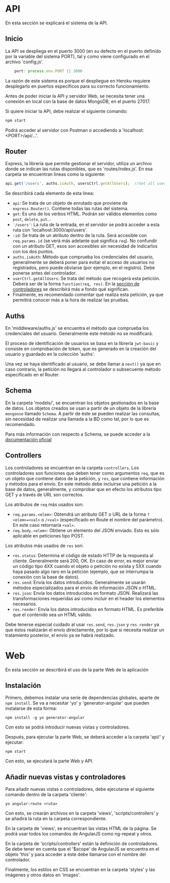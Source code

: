 # API
En esta sección se explicará el sistema de la API.

## Inicio
La API se despliega en el puerto 3000 (en su defecto en el puerto definido por la variable del sistema PORT), tal y como viene configurado en el archivo 'config.js'.
```javascript
    port: process.env.PORT || 3000
```
La razón de este sistema es porque el despliegue en Heroku requiere desplegarlo en puertos especificos para su correcto funcionamiento.

Antes de poder iniciar la API y servidor Web, se necesita tener una conexión en local con la base de datos MongoDB, en el puerto 27017.

Si quiere iniciar la API, debe realizar el siguiente comando:
```bash
npm start
```
Podrá acceder al servidor con Postman o accediendo a 'localhost:\<PORT>/api/...'.

## Router
Express, la librería que permite gestionar el servidor, utiliza un archivo donde se indican las rutas disponibles, que es 'routes/index.js'. En esa carpeta se encuentran lineas como la siguiente:
```javascript
api.get('/users', auths.isAuth, usersCtrl.getAllUsers);  //Get all users
```
Se describirá cada elemento de esta linea:
 - `api`: Se trata de un objeto de enrutado que proviene de `express.Router()`. Contiene todas las rutas del sistema.
 - `get`: Es uno de los verbos HTML. Podrán ser válidos elementos como `post`, `delete`, `put`...
 - `'/users'`: La ruta de la entrada, en el servidor se podrá acceder a esta ruta con 'localhost:3000/api/users'.
 - `:id`: Se trata de un atributo dentro de la ruta. Será accesible con `req.params.id` (se verá más adelante qué significa `req`). No confundir con un atributo GET, esos son accesibles sin necesidad de indicarlos con los dos puntos.
 - `auths.isAuth`: Método que comprueba los credenciales del usuario, generalmente se deberá poner para evitar el acceso de usuarios no registrados, pero puede obviarse (por ejemplo, en el registro). Debe ponerse antes del controlador.
 - `userCtrl.getAllUsers`: Se trata del método que recogerá esta petición. Deberá ser de la forma `function(req, res)`. En la [sección de controladores](#Controllers) se describirá más a fondo qué significan.
 - Finalmente, es recomendado comentar qué realiza esta petición, ya que permitirá conocer más a la hora de realizar las pruebas.

## Auths
En 'middleware/auths.js' se encuentra el método que comprueba los credenciales del usuario. Generalmente este método no se modificará.

El proceso de identificación de usuarios se basa en la librería `jwt-basic` y consiste en comprobación de token, que es generado en la creación del usuario y guardado en la colección 'auths'.

Una vez se haya identificado al usuario, se debe llamar a `next()` ya que en caso contrario, la petición no llegará al controlador o subsecuente método especificado en el Router.

## Schema
En la carpeta 'models/', se encuentran los objetos gestionados en la base de datos. Los objetos creados se usan a partir de un objeto de la librería `mongoose` llamado `Schema`. A partir de éste se pueden realizar las consultas, sin necesidad de realizar una llamada a la BD como tal, por lo que es recomendado.

Para más información con respecto a Schema, se puede acceder a la [documentación oficial](http://mongoosejs.com/docs/guide.html)

## Controllers
Los controladores se encuentran en la carpeta `controllers`. Los controladores son funciones que deben tener como argumentos `req`, que es un objeto que contiene datos de la petición, y `res`, que contiene información y métodos para el envío. En este método debe incluirse una petición a la base de datos, generalmente, y comprobar que en efecto los atributos tipo GET y a través de URL son correctos.

Los atributos de `req` más usados son:
 - `req.params.<elem>`: Obtendrá un atributo GET o URL de la forma `?<elem>=<val>` o `/<val>` (especificado en Route el nombre del parámetro). En este caso retornaría `<val>`.
 - `req.body.<elem>`: Obtiene un elemento del JSON enviado. Esto es sólo aplicable en peticiones tipo POST.

Los atributos más usados de `res` son: 
 - `res.status`: Determina el código de estado HTTP de la respuesta al cliente. Generalmente será 200, OK. En caso de error, es mejor enviar un código tipo 4XX cuando el objeto o petición no exista y 5XX cuando haya pasado algo raro en la petición (ejemplo, que se interrumpa la conexión con la base de datos).
 - `res.send`: Envía los datos introducidos. Generalmente se usarán métodos especializados para el envío de información JSON o HTML.
 - `res.json`: Envía los datos introducidos en formato JSON. Realizará las transformaciones requeridas así como incluir en el header los elementos necesarios.
 - `res.render`: Envía los datos introducidos en formato HTML. Es preferible que el contenido sea un HTML válido.

Debe tenerse especial cuidado al usar `res.send`, `res.json` y `res.render` ya que éstos realizarán el envío directamente, por lo que si necesita realizar un tratamiento posterior, el envío ya se habrá realizado.

# Web
En esta sección se describirá el uso de la parte Web de la aplicación

## Instalación
Primero, debemos instalar una serie de dependencias globales, aparte de `npm install`.
Se va a necesitar 'yo' y 'generator-angular' que pueden instalarse de esta forma:
```
npm install -g yo generator-angular
```
Con esto se podrá introducir nuevas vistas y controladores.

Después, para ejecutar la parte Web, se deberá acceder a la carpeta 'api/' y ejecutar:
```
npm start
```

Con esto, se ejecutará la parte Web y API.

## Añadir nuevas vistas y controladores
Para añadir nuevas vistas o controladores, debe ejecutarse el siguiente comando dentro de la carpeta 'cliente':
```
yo angular:route <ruta>
```
Con esto, se crearán archivos en la carpeta 'views', 'scripts/controllers' y se añadirá la ruta en la carpeta correspondiente. 

En la carpeta de 'views', se encuentran las vistas HTML de la página. Se podrá usar todos los comandos de AngularJS como ng-repeat y otros.

En la carpeta de 'scripts/controllers' están la definición de controladores. Se debe tener en cuenta que el '$scope' de AngularJS se encuentra en el objeto 'this' y para acceder a éste debe llamarse con el nombre del controlador.

Finalmente, los estilos en CSS se encuentran en la carpeta 'styles' y las imágenes y otros datos en 'images'.